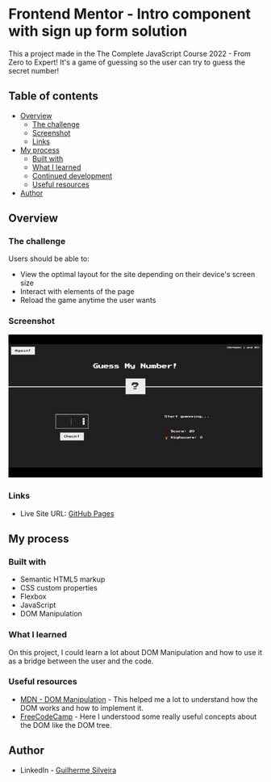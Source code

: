 # Frontend Mentor - Intro component with sign up form solution

This a project made in the The Complete JavaScript Course 2022 - From Zero to Expert! It's a game of guessing so the user can try to guess the secret number!

## Table of contents

- [Overview](#overview)
  - [The challenge](#the-challenge)
  - [Screenshot](#screenshot)
  - [Links](#links)
- [My process](#my-process)
  - [Built with](#built-with)
  - [What I learned](#what-i-learned)
  - [Continued development](#continued-development)
  - [Useful resources](#useful-resources)
- [Author](#author)

## Overview

### The challenge

Users should be able to:

- View the optimal layout for the site depending on their device's screen size
- Interact with elements of the page
- Reload the game anytime the user wants

### Screenshot

![](/Guess-My-Number-Gif.gif)

### Links

- Live Site URL: [GitHub Pages](https://guisilveira.github.io/Guess-My-Number/)

## My process

### Built with

- Semantic HTML5 markup
- CSS custom properties
- Flexbox
- JavaScript
- DOM Manipulation

### What I learned

On this project, I could learn a lot about DOM Manipulation and how to use it as a bridge between the user and the code.

### Useful resources

- [MDN - DOM Manipulation](https://developer.mozilla.org/en-US/docs/Learn/JavaScript/Client-side_web_APIs/Manipulating_documents) - This helped me a lot to understand how the DOM works and how to implement it.
- [FreeCodeCamp](https://www.freecodecamp.org/news/how-to-manipulate-the-dom-beginners-guide/) - Here I understood some really useful concepts about the DOM like the DOM tree.

## Author

- LinkedIn - [Guilherme Silveira](https://www.linkedin.com/in/guilherme-silveira-coutinho/)
